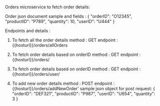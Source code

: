 Orders microservice to fetch order details: 

Order json document sample and fields :
  {
      "orderID": "O12345",
      "productID": "P789",
      "quantity": 10,
      "userID": "U444"
  }


Endpoints and details : 

1. To fetch all the order details
   method : GET
   endpoint : {{hosturl}}/orders/allOrders
   
2. To fetch order details based on orderID
   method : GET
   endpoint : {{hosturl}}/orders/<orderID>

3. To fetch order details based on orderID
   method : GET
   endpoint : {{hosturl}}/orders/user/<userID>

3. To add new order details 
   method : POST
   endpoint : {{hosturl}}/orders/addNewOrder'
   sample json object for post request:
      {
      "orderID": "DEF321",
      "productID": "P987",
      "userID": "U654",
      "quantity": 3
    }
   

